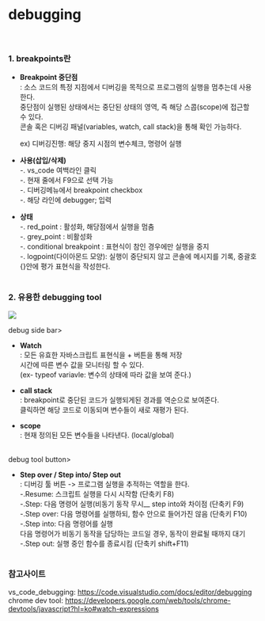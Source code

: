 <h1>debugging</h1>

<br>


<h3>1. breakpoints란</h3>

- __Breakpoint 중단점__<br>
: 소스 코드의 특정 지점에서 디버깅을 목적으로 프로그램의 실행을 멈추는데 사용한다.<br>
  중단점이 실행된 상태에서는 중단된 상태의 영역, 즉 해당 스콥(scope)에 접근할 수 있다.<br>
  콘솔 혹은 디버깅 패널(variables, watch, call stack)을 통해 확인 가능하다.<br>
  
  ex) 디버깅진행: 해당 중지 시점의 변수체크, 명령어 실행<br>


- __사용(삽입/삭제)__<br>
-. vs_code 여백라인 클릭<br>
-. 현재 줄에서 F9으로 선택 가능<br>
-. 디버깅메뉴에서 breakpoint checkbox<br>
-. 해당 라인에 debugger; 입력<br>

- __상태__<br>
-. red_point : 활성화, 해당점에서 실행을 멈춤<br>
-. grey_point : 비활성화<br>
-. conditional breakpoint : 표현식이 참인 경우에만 실행을 중지<br>
-. logpoint(다이아몬드 모양): 실행이 중단되지 않고 콘솔에 메시지를 기록, 중괄호{}안에 평가 표현식을 작성한다.<br><br>



<h3>2. 유용한 debugging tool</h3>
<img src="https://code.visualstudio.com/assets/docs/editor/debugging/debugging_hero.png">

 debug side bar><br>
- __Watch__<br>
: 모든 유효한 자바스크립트 표현식을 + 버튼을 통해 저장<br>
시간에 따른 변수 값을 모니터링 할 수 있다.<br>
(ex- typeof variavle: 변수의 상태에 따라 값을 보여 준다.)<br>

- __call stack__<br>
: breakpoint로 중단된 코드가 실행되게된 경과를 역순으로 보여준다.<br>
 클릭하면 해당 코드로 이동되며 변수들이 새로 재평가 된다.<br>
 
- __scope__<br>
: 현재 정의된 모든 변수들을 나타낸다. (local/global)<br><br>

debug tool button><br>
- __Step over / Step into/ Step out__<br>
: 디버깅 툴 버튼 -> 프로그램 실행을 추적하는 역할을 한다.<br>
-.Resume: 스크립트 실행을 다시 시작함 (단축키 F8)<br>
-.Step: 다음 명령어 실행(비동기 동작 무시__ step into와 차이점 (단축키 F9)<br>
-.Step over: 다음 명령어를 실행하되, 함수 안으로 들어가진 않음 (단축키 F10)<br>
-.Step into: 다음 명령어를 실행<br>
  다음 명령어가 비동기 동작을 담당하는 코드일 경우, 동작이 완료될 때까지 대기<br>
-.Step out: 실행 중인 함수를 종료시킴 (단축키 shift+F11)<br><br>

### 참고사이트
vs_code_debugging: https://code.visualstudio.com/docs/editor/debugging<br>
chrome dev tool: https://developers.google.com/web/tools/chrome-devtools/javascript?hl=ko#watch-expressions<br>
